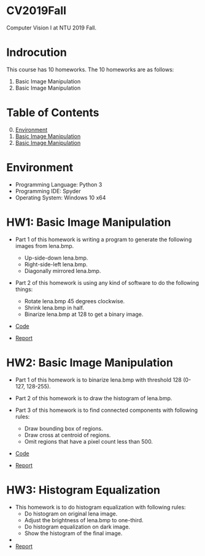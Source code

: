 # CV2019Fall
Computer Vision I at NTU 2019 Fall.

# Indrocution
This course has 10 homeworks. The 10 homeworks are as follows:
1. Basic Image Manipulation
2. Basic Image Manipulation

# Table of Contents
<!--ts-->
   0. [Environment](https://github.com/vincent0628/CV2019Fall/blob/master/README.md#environment)
   1. [Basic Image Manipulation](https://github.com/vincent0628/CV2019Fall/blob/master/README.md#hw1-basic-image-manipulation)
   2. [Basic Image Manipulation](https://github.com/vincent0628/CV2019Fall/blob/master/README.md#hw2-basic-image-manipulation)

<!--te-->
# Environment
* Programming Language: Python 3
* Programming IDE: Spyder
* Operating System: Windows 10 x64

# HW1: Basic Image Manipulation
* Part 1 of this homework is writing a program to generate the following images from lena.bmp.
   * Up-side-down lena.bmp.
   * Right-side-left lena.bmp.
   * Diagonally mirrored lena.bmp.
* Part 2 of this homework is using any kind of software to do the following things:
   * Rotate lena.bmp 45 degrees clockwise.
   * Shrink lena.bmp in half.
   * Binarize lena.bmp at 128 to get a binary image.

* [Code](https://github.com/vincent0628/CV2019Fall/blob/master/R08921005_HW1_ver1/R08921005_HW1_ver1.py)
* [Report](https://github.com/vincent0628/CV2019Fall/blob/master/R08921005_HW1_ver1/R08921005_HW1_ver1.pdf)

# HW2: Basic Image Manipulation
* Part 1 of this homework is to binarize lena.bmp with threshold 128 (0-127, 128-255).
   
* Part 2 of this homework is to draw the histogram of lena.bmp.

* Part 3 of this homework is to find connected components with following rules:
   * Draw bounding box of regions.
   * Draw cross at centroid of regions.
   * Omit regions that have a pixel count less than 500.

* [Code](https://github.com/vincent0628/CV2019Fall/blob/master/R08921005_HW2_ver1/R08921005_HW2_ver1.py)
* [Report](https://github.com/vincent0628/CV2019Fall/blob/master/R08921005_HW2_ver1/R08921005_HW2_ver1.pdf)

# HW3: Histogram Equalization
* This homework is to do histogram equalization with following rules:
   * Do histogram on original lena image.
   * Adjust the brightness of lena.bmp to one-third.
   * Do histogram equalization on dark image.
   * Show the histogram of the final image.
* [Code]: [HW3](https://github.com/vincent0628/CV2019Fall/blob/master/R08921005_HW3_ver1/R08921005_HW3_ver1.pdf)
* [Report](https://github.com/vincent0628/CV2019Fall/blob/master/R08921005_HW3_ver1/R08921005_HW3_ver1.pdf)
